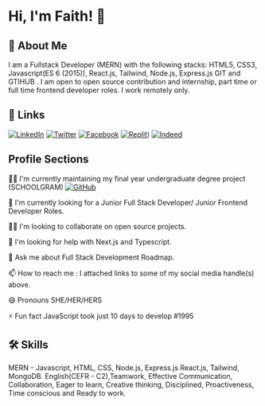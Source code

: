 
# Hi, I'm Faith! 👋


## 🚀 About Me
I am a Fullstack Developer (MERN) with the following stacks:
            HTML5, CSS3, Javascript(ES 6 (2015)), React.js, 
            Tailwind, Node.js, Express.js GIT and GTIHUB . 
            I am open to open source contribution and 
            internship, part time or full time frontend
            developer roles.
            I work remotely only.


## 🔗 Links

[![LinkedIn](https://img.shields.io/badge/linkedin-0A66C2?style=for-the-badge&logo=linkedin&logoColor=white)](https://www.linkedin.com/in/osagioduwa-faith-541a691ab/)
[![Twitter](https://img.shields.io/badge/twitter-1DA1F2?style=for-the-badge&logo=twitter&logoColor=white)](https://twitter.com/Bhaybhiisparks)
[![Facebook](https://img.shields.io/badge/facebook-1877F2?style=for-the-badge&logo=facebook&logoColor=white)](https://www.facebook.com/profile.php?id=100006879672861)
[![Replit](https://img.shields.io/badge/Replit-%230d1a3f?style=for-the-badge&logo=replit&logoColor=white)](https://replit.com/@OsagioduwaFaith))
[![Indeed](https://img.shields.io/badge/Indeed-000?style=for-the-badge&logo=indeed&logoColor=white)](https://profile.indeed.com/p/faitho-1l52n82)










## Profile Sections

👩‍💻 I'm currently maintaining my final year undergraduate degree project (SCHOOLGRAM)
[![GitHub](https://img.shields.io/badge/GitHub-000?style=for-the-badge&logo=github&logoColor=white)](https://github.com/Bhaybhiisparks/SchoolGram-V1)




🧠 I'm currently looking for a Junior Full Stack Developer/ Junior Frontend Developer Roles.

👯‍♀️ I'm looking to collaborate on open source projects.

🤔 I'm looking for help with Next.js and Typescript.

💬 Ask me about Full Stack Development Roadmap.

📫 How to reach me : I attached links to some of my social media handle(s) above.

😄 Pronouns SHE/HER/HERS

⚡️ Fun fact JavaScript took just 10 days to develop #1995


## 🛠 Skills
MERN - Javascript, HTML, CSS, Node.js, Express.js React.js, Tailwind, MongoDB.
English(CEFR - C2),Teamwork, Effective Communication, Collaboration, Eager to learn, 
Creative thinking, Disciplined, Proactiveness, Time conscious and Ready to work.

